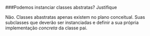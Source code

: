 ###Podemos instanciar classes abstratas? Justifique

Não. Classes abastratas apenas existem no plano conceitual.
Suas subclasses que deverão ser instanciadas e definir a sua própria implementação _concreta_ da classe pai.
